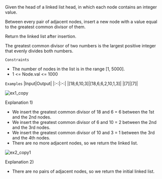 Given the head of a linked list head, in which each node contains an integer value.

Between every pair of adjacent nodes, insert a new node with a value equal to the greatest common divisor of them.

Return the linked list after insertion.

The greatest common divisor of two numbers is the largest positive integer that evenly divides both numbers.

`Constraints`
- The number of nodes in the list is in the range [1, 5000].
- 1 <= Node.val <= 1000

`Examples`
|Input|Output|
|:-:|:-:|
|[18,6,10,3]|[18,6,6,2,10,1,3]|
|[7]|[7]|

![ex1_copy](https://github.com/user-attachments/assets/f85b0a27-c3a9-43fa-8d39-3303c0b7941a)

Explanation 1)
- We insert the greatest common divisor of 18 and 6 = 6 between the 1st and the 2nd nodes.
- We insert the greatest common divisor of 6 and 10 = 2 between the 2nd and the 3rd nodes.
- We insert the greatest common divisor of 10 and 3 = 1 between the 3rd and the 4th nodes.
- There are no more adjacent nodes, so we return the linked list.

![ex2_copy1](https://github.com/user-attachments/assets/e3f4abe4-e6a3-450d-a5ed-c63150ad0ef1)

Explanation 2)
- There are no pairs of adjacent nodes, so we return the initial linked list.

